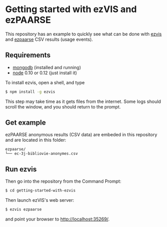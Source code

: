 # Getting started with ezVIS and ezPAARSE

This repository has an example to quickly see what can be done with
[ezvis](https://github.com/madec-project/ezvis/) and [ezpaarse](https://github.com/ezpaarse-project/ezpaarse) CSV results (usage events).

## Requirements

- [mongodb](http://docs.mongodb.org/manual/installation/) (installed and running)
- [node](http://nodejs.org/) 0.10 or 0.12 (just install it)

To install ezvis, open a shell, and type 

```sh
$ npm install -g ezvis
```

This step may take time as it gets files from the internet.
Some logs should scroll the window, and you should return to the prompt.

## Get example

ezPAARSE anonymous results (CSV data) are embeded in this repository and are located in this folder: 

```
ezpaarse/
└── ec-3j-bibliovie-anonymes.csv
```

## Run ezvis

Then go into the repository from the Command Prompt:

```sh
$ cd getting-started-with-ezvis
```

Then launch ezVIS's web server:

```sh
$ ezvis ezpaarse
```

and point your browser to [http://localhost:35269/](http://localhost:35269/).
